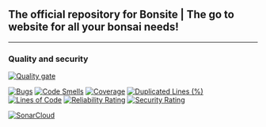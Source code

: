 ## The official repository for Bonsite | The go to website for all your bonsai needs!

-----

### Quality and security

[![Quality gate](https://sonarcloud.io/api/project_badges/quality_gate?project=bonsite_bonsite)](https://sonarcloud.io/summary/new_code?id=bonsite_bonsite)

[![Bugs](https://sonarcloud.io/api/project_badges/measure?project=bonsite_bonsite&metric=bugs)](https://sonarcloud.io/summary/new_code?id=bonsite_bonsite)
[![Code Smells](https://sonarcloud.io/api/project_badges/measure?project=bonsite_bonsite&metric=code_smells)](https://sonarcloud.io/summary/new_code?id=bonsite_bonsite)
[![Coverage](https://sonarcloud.io/api/project_badges/measure?project=bonsite_bonsite&metric=coverage)](https://sonarcloud.io/summary/new_code?id=bonsite_bonsite)
[![Duplicated Lines (%)](https://sonarcloud.io/api/project_badges/measure?project=bonsite_bonsite&metric=duplicated_lines_density)](https://sonarcloud.io/summary/new_code?id=bonsite_bonsite)
[![Lines of Code](https://sonarcloud.io/api/project_badges/measure?project=bonsite_bonsite&metric=ncloc)](https://sonarcloud.io/summary/new_code?id=bonsite_bonsite)
[![Reliability Rating](https://sonarcloud.io/api/project_badges/measure?project=bonsite_bonsite&metric=reliability_rating)](https://sonarcloud.io/summary/new_code?id=bonsite_bonsite)
[![Security Rating](https://sonarcloud.io/api/project_badges/measure?project=bonsite_bonsite&metric=security_rating)](https://sonarcloud.io/summary/new_code?id=bonsite_bonsite)

[![SonarCloud](https://sonarcloud.io/images/project_badges/sonarcloud-white.svg)](https://sonarcloud.io/summary/new_code?id=bonsite_bonsite)
